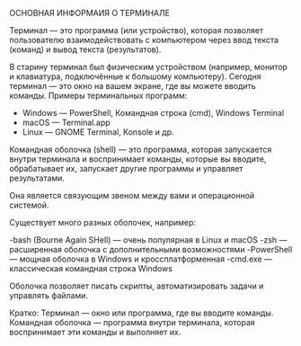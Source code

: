 ОСНОВНАЯ ИНФОРМАИЯ О ТЕРМИНАЛЕ

Терминал — это программа (или устройство), которая позволяет пользователю взаимодействовать с компьютером через ввод текста (команд) и вывод текста (результатов).

В старину терминал был физическим устройством (например, монитор и клавиатура, подключённые к большому компьютеру).
Сегодня терминал — это окно на вашем экране, где вы можете вводить команды.
Примеры терминальных программ:
- Windows — PowerShell, Командная строка (cmd), Windows Terminal
- macOS — Terminal.app
- Linux — GNOME Terminal, Konsole и др.


Командная оболочка (shell) — это программа, которая запускается внутри терминала и воспринимает команды, которые вы вводите, обрабатывает их, запускает другие программы и управляет результатами.

Она является связующим звеном между вами и операционной системой.

Существует много разных оболочек, например:

-bash (Bourne Again SHell) — очень популярная в Linux и macOS
-zsh — расширенная оболочка с дополнительными возможностями
-PowerShell — мощная оболочка в Windows и кроссплатформенная
-cmd.exe — классическая командная строка Windows

Оболочка позволяет писать скрипты, автоматизировать задачи и управлять файлами.

Кратко:
Терминал — окно или программа, где вы вводите команды.
Командная оболочка — программа внутри терминала, которая воспринимает эти команды и выполняет их.
